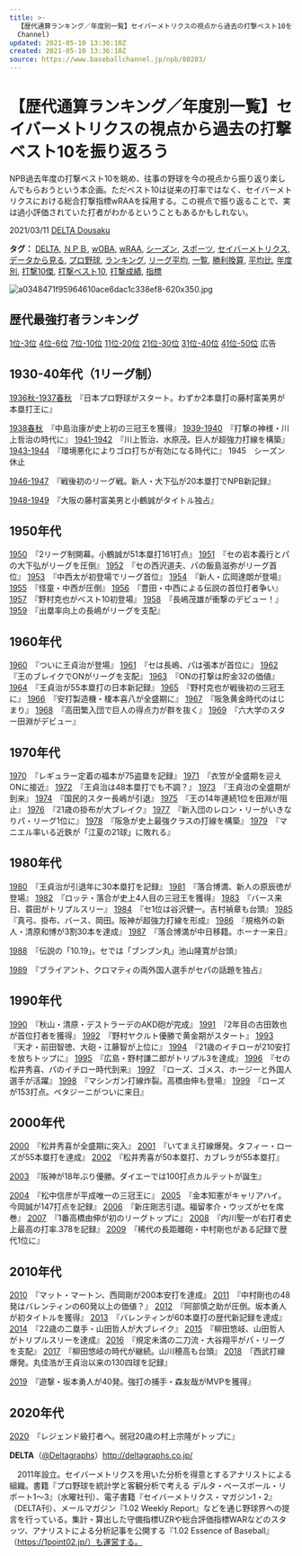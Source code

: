 ```yaml
---
title: >-
  【歴代通算ランキング／年度別一覧】セイバーメトリクスの視点から過去の打撃ベスト10を振り返ろう | ベースボールチャンネル(BaseBall
  Channel)
updated: 2021-05-10 13:36:10Z
created: 2021-05-10 13:36:10Z
source: https://www.baseballchannel.jp/npb/80283/
---
```


# 【歴代通算ランキング／年度別一覧】セイバーメトリクスの視点から過去の打撃ベスト10を振り返ろう

NPB過去年度の打撃ベスト10を眺め、往事の野球を今の視点から振り返り楽しんでもらおうという本企画。ただベスト10は従来の打率ではなく、セイバーメトリクスにおける総合打撃指標wRAAを採用する。この視点で振り返ることで、実は過小評価されていた打者がわかるということもあるかもしれない。

2021/03/11
[DELTA Dousaku](https://www.baseballchannel.jp/author/delta-dousaku/)

**タグ：**  [DELTA](https://www.baseballchannel.jp/tag/delta/), [ＮＰＢ](https://www.baseballchannel.jp/tag/%ef%bd%8e%ef%bd%90%ef%bd%82/), [wOBA](https://www.baseballchannel.jp/tag/woba/), [wRAA](https://www.baseballchannel.jp/tag/wraa/), [シーズン](https://www.baseballchannel.jp/tag/%e3%82%b7%e3%83%bc%e3%82%ba%e3%83%b3/), [スポーツ](https://www.baseballchannel.jp/tag/%e3%82%b9%e3%83%9d%e3%83%bc%e3%83%84/), [セイバーメトリクス](https://www.baseballchannel.jp/tag/%e3%82%bb%e3%82%a4%e3%83%90%e3%83%bc%e3%83%a1%e3%83%88%e3%83%aa%e3%82%af%e3%82%b9/), [データから見る](https://www.baseballchannel.jp/tag/data/), [プロ野球](https://www.baseballchannel.jp/tag/%e3%83%97%e3%83%ad%e9%87%8e%e7%90%83/), [ランキング](https://www.baseballchannel.jp/tag/%e3%83%a9%e3%83%b3%e3%82%ad%e3%83%b3%e3%82%b0/), [リーグ平均](https://www.baseballchannel.jp/tag/%e3%83%aa%e3%83%bc%e3%82%b0%e5%b9%b3%e5%9d%87/), [一覧](https://www.baseballchannel.jp/tag/%e4%b8%80%e8%a6%a7/), [勝利換算](https://www.baseballchannel.jp/tag/%e5%8b%9d%e5%88%a9%e6%8f%9b%e7%ae%97/), [平均比](https://www.baseballchannel.jp/tag/%e5%b9%b3%e5%9d%87%e6%af%94/), [年度別](https://www.baseballchannel.jp/tag/%e5%b9%b4%e5%ba%a6%e5%88%a5/), [打撃10傑](https://www.baseballchannel.jp/tag/%e6%89%93%e6%92%8310%e5%82%91/), [打撃ベスト10](https://www.baseballchannel.jp/tag/%e6%89%93%e6%92%83%e3%83%99%e3%82%b9%e3%83%8810/), [打撃成績](https://www.baseballchannel.jp/tag/%e6%89%93%e6%92%83%e6%88%90%e7%b8%be/), [指標](https://www.baseballchannel.jp/tag/%e6%8c%87%e6%a8%99/)

![a0348471f95964610ace6dac1c338ef8-620x350.jpg](../_resources/a0348471f95964610ace6dac1c338ef8-620x350.jpg)

## 歴代最強打者ランキング

[1位-3位](https://www.baseballchannel.jp/npb/91202/)
[4位-6位](https://www.baseballchannel.jp/npb/91260/)
[7位-10位](https://www.baseballchannel.jp/npb/91307/)
[11位-20位](https://www.baseballchannel.jp/npb/91361/)
[21位-30位](https://www.baseballchannel.jp/npb/91479/)
[31位-40位](https://www.baseballchannel.jp/npb/91523/)
[41位-50位](https://www.baseballchannel.jp/npb/91734/)
広告

## 1930-40年代（1リーグ制）

[1936秋-1937春秋](https://www.baseballchannel.jp/npb/90735/)　『日本プロ野球がスタート。わずか2本塁打の藤村富美男が本塁打王に』

[1938春秋](https://www.baseballchannel.jp/npb/90793/)　『中島治康が史上初の三冠王を獲得』
[1939-1940](https://www.baseballchannel.jp/npb/90847/)　『打撃の神様・川上哲治の時代に』
[1941-1942](https://www.baseballchannel.jp/npb/90938/)　『川上哲治、水原茂。巨人が超強力打線を構築』
[1943-1944](https://www.baseballchannel.jp/npb/91027/)　『環境悪化によりゴロ打ちが有効になる時代に』
1945　シーズン休止

[1946-1947](https://www.baseballchannel.jp/npb/80344/)　『戦後初のリーグ戦。新人・大下弘が20本塁打でNPB新記録』

[1948-1949](https://www.baseballchannel.jp/npb/80467/)　『大阪の藤村富美男と小鶴誠がタイトル独占』

## 1950年代

[1950](https://www.baseballchannel.jp/npb/80603/)　『2リーグ制開幕。小鶴誠が51本塁打161打点』
[1951](https://www.baseballchannel.jp/npb/80672/)　『セの岩本義行とパの大下弘がリーグを圧倒』
[1952](https://www.baseballchannel.jp/npb/80754/)　『セの西沢道夫、パの飯島滋弥がリーグ首位』
[1953](https://www.baseballchannel.jp/npb/80898/)　『中西太が初登場でリーグ首位』
[1954](https://www.baseballchannel.jp/npb/80922/)　『新人・広岡達朗が登場』
[1955](https://www.baseballchannel.jp/npb/81033/)　『怪童・中西が圧倒』
[1956](https://www.baseballchannel.jp/npb/81041/)　『豊田・中西による伝説の首位打者争い』
[1957](https://www.baseballchannel.jp/npb/81261/)　『野村克也がベスト10初登場』
[1958](https://www.baseballchannel.jp/npb/81384/)　『長嶋茂雄が衝撃のデビュー！』
[1959](https://www.baseballchannel.jp/npb/81475/)　『出塁率向上の長嶋がリーグを支配』

## 1960年代

[1960](https://www.baseballchannel.jp/npb/81604/)　『ついに王貞治が登場』
[1961](https://www.baseballchannel.jp/npb/81648/)　『セは長嶋、パは張本が首位に』
[1962](https://www.baseballchannel.jp/npb/81783/)　『王のブレイクでONがリーグを支配』
[1963](https://www.baseballchannel.jp/npb/81870/)　『ONの打撃は貯金32の価値』
[1964](https://www.baseballchannel.jp/npb/80446/)　『王貞治が55本塁打の日本新記録』
[1965](https://www.baseballchannel.jp/npb/81969/)　『野村克也が戦後初の三冠王に』
[1966](https://www.baseballchannel.jp/npb/82048/)　『安打製造機・榎本喜八が全盛期に』
[1967](https://www.baseballchannel.jp/npb/82166/)　『阪急黄金時代のはじまり』
[1968](https://www.baseballchannel.jp/npb/82353/)　『高田繁入団で巨人の得点力が群を抜く』
[1969](https://www.baseballchannel.jp/npb/82483/)　『六大学のスター田淵がデビュー』

## 1970年代

[1970](https://www.baseballchannel.jp/npb/82582/)　『レギュラー定着の福本が75盗塁を記録』
[1971](https://www.baseballchannel.jp/npb/82587/)　『衣笠が全盛期を迎えONに接近』
[1972](https://www.baseballchannel.jp/npb/82879/)　『王貞治は48本塁打でも不調？』
[1973](https://www.baseballchannel.jp/npb/83042/)　『王貞治の全盛期が到来』
[1974](https://www.baseballchannel.jp/npb/83220/)　『国民的スター長嶋が引退』
[1975](https://www.baseballchannel.jp/npb/83425/)　『王の14年連続1位を田淵が阻止』
[1976](https://www.baseballchannel.jp/npb/83577/)　『21歳の掛布が大ブレイク』
[1977](https://www.baseballchannel.jp/npb/83778/)　『新入団のレロン・リーがいきなりパ・リーグ1位に』
[1978](https://www.baseballchannel.jp/npb/83838/)　『阪急が史上最強クラスの打線を構築』
[1979](https://www.baseballchannel.jp/npb/84084/)　『マニエル率いる近鉄が「江夏の21球」に敗れる』

## 1980年代

[1980](https://www.baseballchannel.jp/npb/84199/)　『王貞治が引退年に30本塁打を記録』
[1981](https://www.baseballchannel.jp/npb/84330/)　『落合博満、新人の原辰徳が登場』
[1982](https://www.baseballchannel.jp/npb/84587/)　『ロッテ・落合が史上4人目の三冠王を獲得』
[1983](https://www.baseballchannel.jp/npb/84771/)　『バース来日、蓑田がトリプルスリー』
[1984](https://www.baseballchannel.jp/npb/84904/)　『セ1位は谷沢健一。吉村禎章も台頭』
[1985](https://www.baseballchannel.jp/npb/84965/)　『真弓、掛布、バース、岡田。阪神が超強力打線を形成』
[1986](https://www.baseballchannel.jp/npb/85188/)　『規格外の新人・清原和博が3割30本を達成』
[1987](https://www.baseballchannel.jp/npb/85370/)　『落合博満が中日移籍。ホーナー来日』

[1988](https://www.baseballchannel.jp/npb/85525/)　『伝説の「10.19」。セでは「ブンブン丸」池山隆寛が台頭』

[1989](https://www.baseballchannel.jp/npb/85695/)　『ブライアント、クロマティの両外国人選手がセパの話題を独占』

## 1990年代

[1990](https://www.baseballchannel.jp/npb/85705/)　『秋山・清原・デストラーデのAKD砲が完成』
[1991](https://www.baseballchannel.jp/npb/86239/)　『2年目の古田敦也が首位打者を獲得』
[1992](https://www.baseballchannel.jp/npb/86456/)　『野村ヤクルト優勝で黄金期がスタート』
[1993](https://www.baseballchannel.jp/npb/86669/)　『天才・前田智徳、大砲・江藤智が上位に』
[1994](https://www.baseballchannel.jp/npb/86675/)　『21歳のイチローが210安打を放ちトップに』
[1995](https://www.baseballchannel.jp/npb/86923/)　『広島・野村謙二郎がトリプル3を達成』
[1996](https://www.baseballchannel.jp/npb/86974/)　『セの松井秀喜、パのイチロー時代到来』
[1997](https://www.baseballchannel.jp/npb/86988/)　『ローズ、ゴメス、ホージーと外国人選手が活躍』
[1998](https://www.baseballchannel.jp/npb/87302/)　『マシンガン打線炸裂。高橋由伸も登場』
[1999](https://www.baseballchannel.jp/npb/87519/)　『ローズが153打点。ペタジーニがついに来日』

## 2000年代

[2000](https://www.baseballchannel.jp/npb/88291/)　『松井秀喜が全盛期に突入』
[2001](https://www.baseballchannel.jp/npb/88391/)　『いてまえ打線爆発。タフィー・ローズが55本塁打を達成』
[2002](https://www.baseballchannel.jp/npb/88552/)　『松井秀喜が50本塁打、カブレラが55本塁打』

[2003](https://www.baseballchannel.jp/npb/88672/)　『阪神が18年ぶり優勝。ダイエーでは100打点カルテットが誕生』

[2004](https://www.baseballchannel.jp/npb/88846/)　『松中信彦が平成唯一の三冠王に』
[2005](https://www.baseballchannel.jp/npb/89008/)　『金本知憲がキャリアハイ。今岡誠が147打点を記録』
[2006](https://www.baseballchannel.jp/npb/89043/)　『新庄剛志引退。福留孝介・ウッズがセを席巻』
[2007](https://www.baseballchannel.jp/npb/89234/)　『1番高橋由伸が初のリーグトップに』
[2008](https://www.baseballchannel.jp/npb/89329/)　『内川聖一が右打者史上最高の打率.378を記録』
[2009](https://www.baseballchannel.jp/npb/89407/)　『稀代の長距離砲・中村剛也がある記録で歴代1位に』

## 2010年代

[2010](https://www.baseballchannel.jp/npb/89563/)　『マット・マートン、西岡剛が200本安打を達成』
[2011](https://www.baseballchannel.jp/npb/89623/)　『中村剛也の48発はバレンティンの60発以上の価値？』
[2012](https://www.baseballchannel.jp/npb/89685/)　『阿部慎之助が圧倒。坂本勇人が初タイトルを獲得』
[2013](https://www.baseballchannel.jp/npb/89818/)　『バレンティンが60本塁打の歴代新記録を達成』
[2014](https://www.baseballchannel.jp/npb/89887/)　『22歳の二塁手・山田哲人が大ブレイク』
[2015](https://www.baseballchannel.jp/npb/89971/)　『柳田悠岐、山田哲人がトリプルスリーを達成』
[2016](https://www.baseballchannel.jp/npb/90137/)　『規定未満の二刀流・大谷翔平がパ・リーグを支配』
[2017](https://www.baseballchannel.jp/npb/90244/)　『柳田悠岐の時代が継続。山川穂高も台頭』
[2018](https://www.baseballchannel.jp/npb/90365/)　『西武打線爆発。丸佳浩が王貞治以来の130四球を記録』

[2019](https://www.baseballchannel.jp/npb/90374/)　『遊撃・坂本勇人が40発。強打の捕手・森友哉がMVPを獲得』

## 2020年代

[2020](https://www.baseballchannel.jp/npb/90501/)　『レジェンド級打者へ。弱冠20歳の村上宗隆がトップに』

**DELTA**（[@Deltagraphs](https://twitter.com/Deltagraphs?s=20)）http://deltagraphs.co.jp/

　2011年設立。セイバーメトリクスを用いた分析を得意とするアナリストによる組織。書籍『プロ野球を統計学と客観分析で考える デルタ・ベースボール・リポート1～3』（水曜社刊）、電子書籍『セイバーメトリクス・マガジン1・2』（DELTA刊）、メールマガジン『1.02 Weekly Report』などを通じ野球界への提言を行っている。集計・算出した守備指標UZRや総合評価指標WARなどのスタッツ、アナリストによる分析記事を公開する『1.02 Essence of Baseball』（https://1point02.jp/）も運営する。